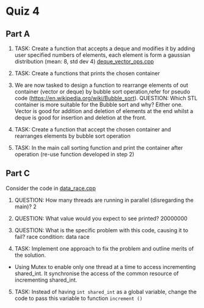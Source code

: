 Quiz 4
======

Part A
------

1) TASK: Create a function that accepts a deque and modifies it by adding user specified numbers of elements, each element is form a gaussian distribution (mean: 8, std dev 4) [deque_vector_ops.cpp](./a/deque_vector_ops.h)

2) TASK: Create a functions that prints the chosen container

3) We are now tasked to design a function to rearrange elements of out container (vector or deque) by bubble sort operation,refer for pseudo code  (https://en.wikipedia.org/wiki/Bubble_sort).
QUESTION: Which STL container is more suitable for the Bubble sort and why? Either one. Vector is good for addition and deletion of elements at the end whilst a deque is good for insertion and deletion at the front. 

4) TASK: Create a function that accept the chosen container and rearranges elements by bubble sort operation

5) TASK: In the main call sorting function and print the container after operation (re-use function developed in step 2)

Part C
-------

Consider the code in [data_race.cpp](./b/data_race.cpp)  

1) QUESTION: How many threads are running in parallel (disregarding the main)? 2

2) QUESTION: What value would you expect to see printed? 20000000

3) QUESTION: What is the specific problem with this code, causing it to fail? race condition: data race

4) TASK: Implement one approach to fix the problem and outline merits of the solution.
- Using Mutex to enable only one thread at a time to access incrementing shared_int. It synchronise the access of the common resource of incrementing shared_int.

5) TASK: Instead of having `int shared_int` as a global variable, change the code to pass this variable to function `increment ()`


